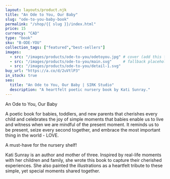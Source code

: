 ```yaml
---
layout: layouts/product.njk
title: "An Ode to You, Our Baby"
slug: "ode-to-you-baby-book"
permalink: "/shop/{{ slug }}/index.html"
price: 15
currency: "CAD"
type: "book"
sku: "B-ODE-YOU"
collection_tags: ["featured","best-sellers"]
images:
  - src: "/images/products/ode-to-you/odetoyou.jpg" # cover (add this file)
  - src: "/images/products/ode-to-you/main.svg"     # fallback placeholder
  - src: "/images/products/ode-to-you/detail-1.svg"
buy_url: "https://a.co/d/2uVtlP3"
in_stock: true
seo:
  title: "An Ode to You, Our Baby | SIRK Studio"
  description: "A heartfelt poetic nursery book by Kati Sunray."
---
```


An Ode to You, Our Baby

A poetic book for babies, toddlers, and new parents that cherishes every child and celebrates the joy of simple moments that babies enable us to live and witness when we are mindful of the present moment. It reminds us to be present, seize every second together, and embrace the most important thing in the world - LOVE.

A must-have for the nursery shelf!

Kati Sunray is an author and mother of three. Inspired by real-life moments with her children and family, she wrote this book to capture their cherished experiences. She also painted the illustrations as a heartfelt tribute to these simple, yet special moments shared together.
